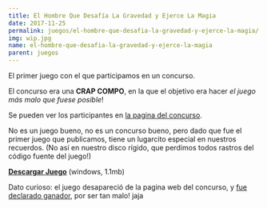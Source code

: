 ```yaml
---
title: El Hombre Que Desafía La Gravedad y Ejerce La Magia
date: 2017-11-25
permalink: juegos/el-hombre-que-desafia-la-gravedad-y-ejerce-la-magia/
img: wip.jpg
name: el-hombre-que-desafia-la-gravedad-y-ejerce-la-magia
parent: juegos
---
```


El primer juego con el que participamos en un concurso.

El concurso era una __CRAP COMPO__, en la que el objetivo era hacer _el juego más malo que fuese posible_!

Se pueden ver los participantes en [la pagina del concurso](http://www.pixjuegos.com/crapcompo/?page_id=8).

No es un juego bueno, no es un concurso bueno, pero dado que fue el primer juego que publicamos, tiene un lugarcito especial en nuestros recuerdos. (No así en nuestro disco rígido, que perdimos todos rastros del código fuente del juego!)

[__Descargar Juego__](http://files.torresbaldi.com/el-hombre-que-desafia-la-gravedad-y-ejerce-la-magia.zip) (windows, 1.1mb)

Dato curioso: el juego desapareció de la pagina web del concurso, y [fue declarado ganador](http://forum.bennugd.org/index.php/topic,1451.msg24555.html#msg24555), por ser tan malo! jaja
